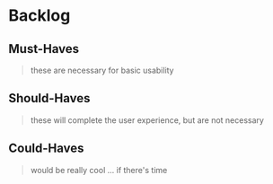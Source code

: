 # Backlog

## Must-Haves

> these are necessary for basic usability

## Should-Haves

> these will complete the user experience, but are not necessary

## Could-Haves

> would be really cool ... if there's time

